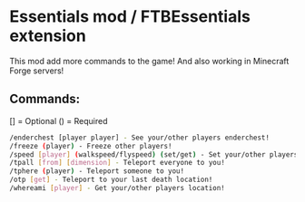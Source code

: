 # Essentials mod / FTBEssentials extension
This mod add more commands to the game! And also working in Minecraft Forge servers!
## Commands:
[] = Optional
() = Required
```sh
/enderchest [player player] - See your/other players enderchest!
/freeze (player) - Freeze other players!
/speed [player] (walkspeed/flyspeed) (set/get) - Set your/other players speed!
/tpall [from] [dimension] - Teleport everyone to you!
/tphere (player) - Teleport someone to you!
/otp [get] - Teleport to your last death location!
/whereami [player] - Get your/other players location!
```
